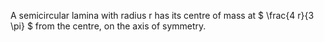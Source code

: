A semicircular lamina with radius r has its centre of mass at
$ \frac{4 r}{3 \pi} $ from the centre, on the axis of symmetry.
